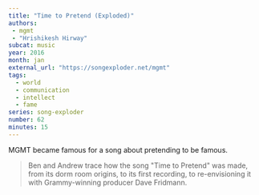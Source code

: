 ```yaml
---
title: "Time to Pretend (Exploded)"
authors:
 - mgmt
 - "Hrishikesh Hirway" 
subcat: music
year: 2016
month: jan
external_url: "https://songexploder.net/mgmt"
tags:
  - world
  - communication
  - intellect
  - fame
series: song-exploder
number: 62
minutes: 15
---
```


MGMT became famous for a song about pretending to be famous.

> Ben and Andrew trace how the song "Time to Pretend" was made, from its dorm room origins, to its first recording, to re-envisioning it with Grammy-winning producer Dave Fridmann.

